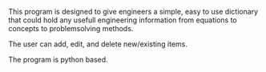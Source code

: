 This program is designed to give engineers a simple, easy to use dictionary that could hold any usefull engineering information from equations to concepts to problemsolving methods.

The user can add, edit, and delete new/existing items.

The program is python based.
